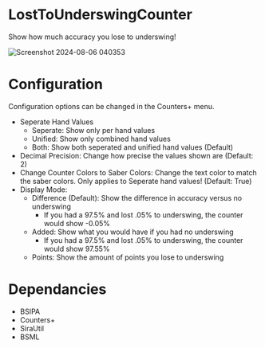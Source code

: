 # LostToUnderswingCounter
Show how much accuracy you lose to underswing!

![Screenshot 2024-08-06 040353](https://github.com/user-attachments/assets/74274964-c548-4368-835b-8deac04862ee)

# Configuration
Configuration options can be changed in the Counters+ menu.
- Seperate Hand Values
    - Seperate: Show only per hand values
    - Unified: Show only combined hand values
    - Both: Show both seperated and unified hand values (Default)
- Decimal Precision: Change how precise the values shown are (Default: 2)
- Change Counter Colors to Saber Colors: Change the text color to match the saber colors. Only applies to Seperate hand values! (Default: True)
- Display Mode:
  - Difference (Default): Show the difference in accuracy versus no underswing
    - If you had a 97.5% and lost .05% to underswing, the counter would show -0.05%
  - Added: Show what you would have if you had no underswing
    - If you had a 97.5% and lost .05% to underswing, the counter would show 97.55%
  - Points: Show the amount of points you lose to underswing
# Dependancies
- BSIPA
- Counters+
- SiraUtil
- BSML
